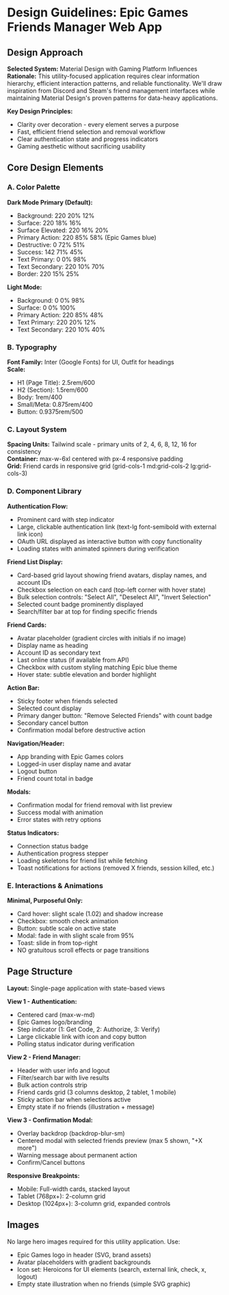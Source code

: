 # Design Guidelines: Epic Games Friends Manager Web App

## Design Approach
**Selected System:** Material Design with Gaming Platform Influences  
**Rationale:** This utility-focused application requires clear information hierarchy, efficient interaction patterns, and reliable functionality. We'll draw inspiration from Discord and Steam's friend management interfaces while maintaining Material Design's proven patterns for data-heavy applications.

**Key Design Principles:**
- Clarity over decoration - every element serves a purpose
- Fast, efficient friend selection and removal workflow
- Clear authentication state and progress indicators
- Gaming aesthetic without sacrificing usability

## Core Design Elements

### A. Color Palette

**Dark Mode Primary (Default):**
- Background: 220 20% 12%
- Surface: 220 18% 16%
- Surface Elevated: 220 16% 20%
- Primary Action: 220 85% 58% (Epic Games blue)
- Destructive: 0 72% 51%
- Success: 142 71% 45%
- Text Primary: 0 0% 98%
- Text Secondary: 220 10% 70%
- Border: 220 15% 25%

**Light Mode:**
- Background: 0 0% 98%
- Surface: 0 0% 100%
- Primary Action: 220 85% 48%
- Text Primary: 220 20% 12%
- Text Secondary: 220 10% 40%

### B. Typography
**Font Family:** Inter (Google Fonts) for UI, Outfit for headings  
**Scale:**
- H1 (Page Title): 2.5rem/600
- H2 (Section): 1.5rem/600
- Body: 1rem/400
- Small/Meta: 0.875rem/400
- Button: 0.9375rem/500

### C. Layout System
**Spacing Units:** Tailwind scale - primary units of 2, 4, 6, 8, 12, 16 for consistency  
**Container:** max-w-6xl centered with px-4 responsive padding  
**Grid:** Friend cards in responsive grid (grid-cols-1 md:grid-cols-2 lg:grid-cols-3)

### D. Component Library

**Authentication Flow:**
- Prominent card with step indicator
- Large, clickable authentication link (text-lg font-semibold with external link icon)
- OAuth URL displayed as interactive button with copy functionality
- Loading states with animated spinners during verification

**Friend List Display:**
- Card-based grid layout showing friend avatars, display names, and account IDs
- Checkbox selection on each card (top-left corner with hover state)
- Bulk selection controls: "Select All", "Deselect All", "Invert Selection"
- Selected count badge prominently displayed
- Search/filter bar at top for finding specific friends

**Friend Cards:**
- Avatar placeholder (gradient circles with initials if no image)
- Display name as heading
- Account ID as secondary text
- Last online status (if available from API)
- Checkbox with custom styling matching Epic blue theme
- Hover state: subtle elevation and border highlight

**Action Bar:**
- Sticky footer when friends selected
- Selected count display
- Primary danger button: "Remove Selected Friends" with count badge
- Secondary cancel button
- Confirmation modal before destructive action

**Navigation/Header:**
- App branding with Epic Games colors
- Logged-in user display name and avatar
- Logout button
- Friend count total in badge

**Modals:**
- Confirmation modal for friend removal with list preview
- Success modal with animation
- Error states with retry options

**Status Indicators:**
- Connection status badge
- Authentication progress stepper
- Loading skeletons for friend list while fetching
- Toast notifications for actions (removed X friends, session killed, etc.)

### E. Interactions & Animations
**Minimal, Purposeful Only:**
- Card hover: slight scale (1.02) and shadow increase
- Checkbox: smooth check animation
- Button: subtle scale on active state
- Modal: fade in with slight scale from 95%
- Toast: slide in from top-right
- NO gratuitous scroll effects or page transitions

## Page Structure

**Layout:** Single-page application with state-based views

**View 1 - Authentication:**
- Centered card (max-w-md)
- Epic Games logo/branding
- Step indicator (1: Get Code, 2: Authorize, 3: Verify)
- Large clickable link with icon and copy button
- Polling status indicator during verification

**View 2 - Friend Manager:**
- Header with user info and logout
- Filter/search bar with live results
- Bulk action controls strip
- Friend cards grid (3 columns desktop, 2 tablet, 1 mobile)
- Sticky action bar when selections active
- Empty state if no friends (illustration + message)

**View 3 - Confirmation Modal:**
- Overlay backdrop (backdrop-blur-sm)
- Centered modal with selected friends preview (max 5 shown, "+X more")
- Warning message about permanent action
- Confirm/Cancel buttons

**Responsive Breakpoints:**
- Mobile: Full-width cards, stacked layout
- Tablet (768px+): 2-column grid
- Desktop (1024px+): 3-column grid, expanded controls

## Images
No large hero images required for this utility application. Use:
- Epic Games logo in header (SVG, brand assets)
- Avatar placeholders with gradient backgrounds
- Icon set: Heroicons for UI elements (search, external link, check, x, logout)
- Empty state illustration when no friends (simple SVG graphic)
